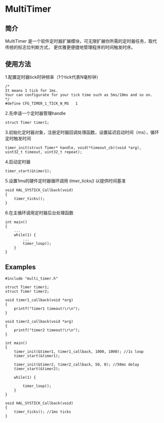 # MultiTimer

## 简介
MultiTimer 是一个软件定时器扩展模块，可无限扩展你所需的定时器任务，取代传统的标志位判断方式， 更优雅更便捷地管理程序的时间触发时序。

## 使用方法
1.配置定时器tick时钟频率（1个tick代表N毫秒钟）

```
/*
It means 1 tick for 1ms. 
Your can configurate for your tick time such as 5ms/10ms and so on.
*/
#define CFG_TIMER_1_TICK_N_MS   1
```

2.先申请一个定时器管理handle

```
struct Timer timer1;
```

3.初始化定时器对象，注册定时器回调处理函数，设置延迟启动时间（ms），循环定时触发时间

```
timer_init(struct Timer* handle, void(*timeout_cb)(void *arg), uint32_t timeout, uint32_t repeat);
```

4.启动定时器

```
timer_start(&timer1);
```

5.设置1ms的硬件定时器循环调用 *timer_ticks()* 以提供时间基准

```
void HAL_SYSTICK_Callback(void)
{
    timer_ticks();
}
```

6.在主循环调用定时器后台处理函数

```
int main() 
{
    ...
    while(1) {
        ...
        timer_loop();
    }
}
```

## Examples

```
#include "multi_timer.h"

struct Timer timer1;
struct Timer timer2;

void timer1_callback(void *arg)
{
    printf("timer1 timeout!\r\n");
}

void timer2_callback(void *arg)
{
    printf("timer2 timeout!\r\n");
}

int main()
{
    timer_init(&timer1, timer1_callback, 1000, 1000); //1s loop
    timer_start(&timer1);
    
    timer_init(&timer2, timer2_callback, 50, 0); //50ms delay
    timer_start(&timer2);
    
    while(1) {
        
        timer_loop();
    }
}

void HAL_SYSTICK_Callback(void)
{
    timer_ticks(); //1ms ticks
}
```

